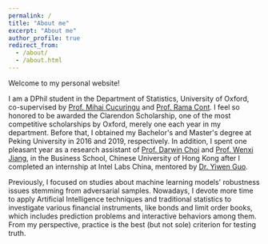 ```yaml
---
permalink: /
title: "About me"
excerpt: "About me"
author_profile: true
redirect_from: 
  - /about/
  - /about.html
---
```


Welcome to my personal website! 

I am a DPhil student in the Department of Statistics, University of Oxford, co-supervised by [Prof. Mihai Cucuringu](http://www.stats.ox.ac.uk/~cucuring/) and [Prof. Rama Cont](http://rama.cont.perso.math.cnrs.fr/). I feel so honored to be awarded the Clarendon Scholarship, one of the most competitive scholarships by Oxford, merely one each year in my department. Before that, I obtained my Bachelor's and Master's degree at Peking University in 2016 and 2019, respectively. In addition, I spent one pleasant year as a research assistant of [Prof. Darwin Choi](https://sites.google.com/site/darwinchoi/home) and [Prof. Wenxi Jiang](https://sites.google.com/site/jiangwenxi/), in the Business School, Chinese University of Hong Kong after I completed an internship at Intel Labs China, mentored by [Dr. Yiwen Guo](https://www.linkedin.com/in/yiwen-guo-12a9aa124/). 



Previously, I focused on studies about machine learning models' robustness issues stemming from adversarial samples. Nowadays, I devote more time to apply Artificial Intelligence techniques and traditional statistics to investigate various financial instruments, like bonds and limit order books, which includes prediction problems and interactive behaviors among them. From my perspective, practice is the best (but not sole) criterion for testing truth.